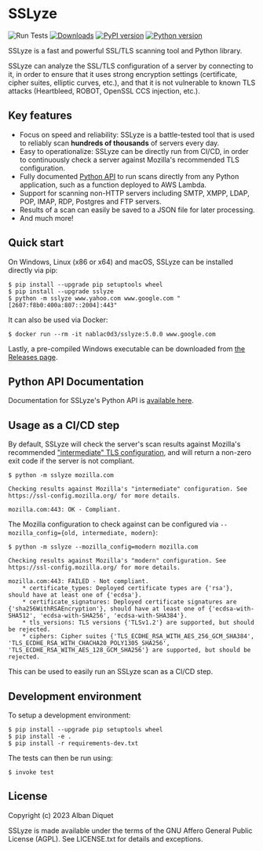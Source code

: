 SSLyze
======

![Run Tests](https://github.com/nabla-c0d3/sslyze/workflows/Run%20Tests/badge.svg)
[![Downloads](https://pepy.tech/badge/sslyze/month)](https://pepy.tech/project/sslyze)
[![PyPI version](https://img.shields.io/pypi/v/sslyze.svg)](https://pypi.org/project/sslyze/)
[![Python version](https://img.shields.io/pypi/pyversions/sslyze.svg)](https://pypi.org/project/sslyze/)

SSLyze is a fast and powerful SSL/TLS scanning tool and Python library.

SSLyze can analyze the SSL/TLS configuration of a server by connecting to it, in order to ensure that it uses strong
encryption settings (certificate, cipher suites, elliptic curves, etc.), and that it is not vulnerable to known TLS
attacks (Heartbleed, ROBOT, OpenSSL CCS injection, etc.).

Key features
------------

* Focus on speed and reliability: SSLyze is a battle-tested tool that is used to reliably scan **hundreds of thousands**
of servers every day.
* Easy to operationalize: SSLyze can be directly run from CI/CD, in order to continuously check a server against 
Mozilla's recommended TLS configuration.
* Fully documented [Python API](https://nabla-c0d3.github.io/sslyze/documentation/) to run scans directly from any
Python application, such as a function deployed to AWS Lambda.
* Support for scanning non-HTTP servers including SMTP, XMPP, LDAP, POP, IMAP, RDP, Postgres and FTP servers.
* Results of a scan can easily be saved to a JSON file for later processing.
* And much more!

Quick start
-----------

On Windows, Linux (x86 or x64) and macOS, SSLyze can be installed directly via pip:

```
$ pip install --upgrade pip setuptools wheel
$ pip install --upgrade sslyze
$ python -m sslyze www.yahoo.com www.google.com "[2607:f8b0:400a:807::2004]:443"
```

It can also be used via Docker:

```
$ docker run --rm -it nablac0d3/sslyze:5.0.0 www.google.com
```

Lastly, a pre-compiled Windows executable can be downloaded from [the Releases
page](https://github.com/nabla-c0d3/sslyze/releases).

Python API Documentation
------------------------

Documentation for SSLyze's Python API is [available here][documentation].

Usage as a CI/CD step
---------------------

By default, SSLyze will check the server's scan results against Mozilla's recommended ["intermediate" TLS
configuration](https://wiki.mozilla.org/Security/Server_Side_TLS), and will return a non-zero exit code if the server
is not compliant. 

```
$ python -m sslyze mozilla.com
```
```
Checking results against Mozilla's "intermediate" configuration. See https://ssl-config.mozilla.org/ for more details.

mozilla.com:443: OK - Compliant.
```

The Mozilla configuration to check against can be configured via `--mozilla_config={old, intermediate, modern}`:
```
$ python -m sslyze --mozilla_config=modern mozilla.com
```
```
Checking results against Mozilla's "modern" configuration. See https://ssl-config.mozilla.org/ for more details.

mozilla.com:443: FAILED - Not compliant.
    * certificate_types: Deployed certificate types are {'rsa'}, should have at least one of {'ecdsa'}.
    * certificate_signatures: Deployed certificate signatures are {'sha256WithRSAEncryption'}, should have at least one of {'ecdsa-with-SHA512', 'ecdsa-with-SHA256', 'ecdsa-with-SHA384'}.
    * tls_versions: TLS versions {'TLSv1.2'} are supported, but should be rejected.
    * ciphers: Cipher suites {'TLS_ECDHE_RSA_WITH_AES_256_GCM_SHA384', 'TLS_ECDHE_RSA_WITH_CHACHA20_POLY1305_SHA256', 'TLS_ECDHE_RSA_WITH_AES_128_GCM_SHA256'} are supported, but should be rejected.
```

This can be used to easily run an SSLyze scan as a CI/CD step.

Development environment
-----------------------

To setup a development environment:

```
$ pip install --upgrade pip setuptools wheel
$ pip install -e . 
$ pip install -r requirements-dev.txt
```

The tests can then be run using:

```
$ invoke test
```

License
-------

Copyright (c) 2023 Alban Diquet

SSLyze is made available under the terms of the GNU Affero General Public License (AGPL). See LICENSE.txt for details and exceptions.

[documentation]: https://nabla-c0d3.github.io/sslyze/documentation
